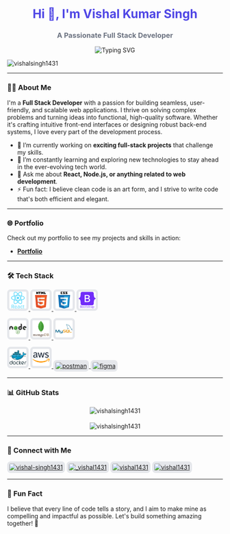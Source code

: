 <h1 align="center" style="color: #4F46E5;">Hi 👋, I'm Vishal Kumar Singh</h1>
<h3 align="center" style="color: #6B7280;">A Passionate Full Stack Developer</h3>

<p align="center">
  <img src="https://readme-typing-svg.herokuapp.com?font=Roboto&size=24&duration=4000&color=4F46E5&center=true&vCenter=true&width=600&lines=Welcome+to+my+GitHub+Profile!;Building+scalable+and+innovative+solutions;Turning+ideas+into+reality+with+code;Open+to+collaborate+on+exciting+projects!" alt="Typing SVG" />
</p>

 <script src="https://unpkg.com/@dotlottie/player-component@2.7.12/dist/dotlottie-player.mjs" type="module"></script>
<dotlottie-player src="https://lottie.host/72b42112-38e7-4200-8888-134817588d83/rMh1cR2eNh.lottie" background="transparent" speed="1" style="width: 300px; height: 300px" loop autoplay></dotlottie-player>

<p align="left"> 
  <img src="https://komarev.com/ghpvc/?username=vishalsingh1431&label=Profile%20views&color=4F46E5&style=flat" alt="vishalsingh1431" /> 
</p>

---

### 👨‍💻 About Me
I'm a **Full Stack Developer** with a passion for building seamless, user-friendly, and scalable web applications. I thrive on solving complex problems and turning ideas into functional, high-quality software. Whether it's crafting intuitive front-end interfaces or designing robust back-end systems, I love every part of the development process.

- 🔭 I’m currently working on **exciting full-stack projects** that challenge my skills.
- 🌱 I’m constantly learning and exploring new technologies to stay ahead in the ever-evolving tech world.
- 💬 Ask me about **React, Node.js, or anything related to web development**.
- ⚡ Fun fact: I believe clean code is an art form, and I strive to write code that's both efficient and elegant.

---

### 🌐 Portfolio
Check out my portfolio to see my projects and skills in action:
- **[Portfolio](https://vishal-sigma.vercel.app/)**

---

### 🛠️ Tech Stack
<p align="left">
  <!-- Frontend -->
  <a href="https://reactjs.org/" target="_blank" rel="noreferrer"> <img src="https://raw.githubusercontent.com/devicons/devicon/master/icons/react/react-original-wordmark.svg" alt="react" width="40" height="40" style="background-color: #E5E7EB; border-radius: 8px; padding: 5px;"/> </a>
  <a href="https://www.w3.org/html/" target="_blank" rel="noreferrer"> <img src="https://raw.githubusercontent.com/devicons/devicon/master/icons/html5/html5-original-wordmark.svg" alt="html5" width="40" height="40" style="background-color: #E5E7EB; border-radius: 8px; padding: 5px;"/> </a>
  <a href="https://www.w3schools.com/css/" target="_blank" rel="noreferrer"> <img src="https://raw.githubusercontent.com/devicons/devicon/master/icons/css3/css3-original-wordmark.svg" alt="css3" width="40" height="40" style="background-color: #E5E7EB; border-radius: 8px; padding: 5px;"/> </a>
  <a href="https://getbootstrap.com" target="_blank" rel="noreferrer"> <img src="https://raw.githubusercontent.com/devicons/devicon/master/icons/bootstrap/bootstrap-plain-wordmark.svg" alt="bootstrap" width="40" height="40" style="background-color: #E5E7EB; border-radius: 8px; padding: 5px;"/> </a>
  
  <!-- Backend -->
  <a href="https://nodejs.org" target="_blank" rel="noreferrer"> <img src="https://raw.githubusercontent.com/devicons/devicon/master/icons/nodejs/nodejs-original-wordmark.svg" alt="nodejs" width="40" height="40" style="background-color: #E5E7EB; border-radius: 8px; padding: 5px;"/> </a>
  <a href="https://www.mongodb.com/" target="_blank" rel="noreferrer"> <img src="https://raw.githubusercontent.com/devicons/devicon/master/icons/mongodb/mongodb-original-wordmark.svg" alt="mongodb" width="40" height="40" style="background-color: #E5E7EB; border-radius: 8px; padding: 5px;"/> </a>
  <a href="https://www.mysql.com/" target="_blank" rel="noreferrer"> <img src="https://raw.githubusercontent.com/devicons/devicon/master/icons/mysql/mysql-original-wordmark.svg" alt="mysql" width="40" height="40" style="background-color: #E5E7EB; border-radius: 8px; padding: 5px;"/> </a>
  
  <!-- Tools -->
  <a href="https://www.docker.com/" target="_blank" rel="noreferrer"> <img src="https://raw.githubusercontent.com/devicons/devicon/master/icons/docker/docker-original-wordmark.svg" alt="docker" width="40" height="40" style="background-color: #E5E7EB; border-radius: 8px; padding: 5px;"/> </a>
  <a href="https://aws.amazon.com/" target="_blank" rel="noreferrer"> <img src="https://raw.githubusercontent.com/devicons/devicon/master/icons/amazonwebservices/amazonwebservices-original-wordmark.svg" alt="aws" width="40" height="40" style="background-color: #E5E7EB; border-radius: 8px; padding: 5px;"/> </a>
  <a href="https://postman.com" target="_blank" rel="noreferrer"> <img src="https://www.vectorlogo.zone/logos/getpostman/getpostman-icon.svg" alt="postman" width="40" height="40" style="background-color: #E5E7EB; border-radius: 8px; padding: 5px;"/> </a>
  <a href="https://www.figma.com/" target="_blank" rel="noreferrer"> <img src="https://www.vectorlogo.zone/logos/figma/figma-icon.svg" alt="figma" width="40" height="40" style="background-color: #E5E7EB; border-radius: 8px; padding: 5px;"/> </a>
</p>

---

### 📊 GitHub Stats
<p align="center">
  <img align="center" src="https://github-readme-stats.vercel.app/api/top-langs?username=vishalsingh1431&show_icons=true&locale=en&layout=compact&theme=radical" alt="vishalsingh1431" />
  <br/><br/>
  <img align="center" src="https://github-readme-stats.vercel.app/api?username=vishalsingh1431&show_icons=true&locale=en&theme=radical" alt="vishalsingh1431" />
</p>

---

### 🤝 Connect with Me
<p align="left">
  <a href="https://linkedin.com/in/vishal-singh1431" target="blank"><img align="center" src="https://raw.githubusercontent.com/rahuldkjain/github-profile-readme-generator/master/src/images/icons/Social/linked-in-alt.svg" alt="vishal-singh1431" height="30" width="40" style="background-color: #E5E7EB; border-radius: 8px; padding: 5px;"/></a>
  <a href="https://instagram.com/_vishal1431" target="blank"><img align="center" src="https://raw.githubusercontent.com/rahuldkjain/github-profile-readme-generator/master/src/images/icons/Social/instagram.svg" alt="_vishal1431" height="30" width="40" style="background-color: #E5E7EB; border-radius: 8px; padding: 5px;"/></a>
  <a href="https://leetcode.com/vishal1431" target="blank"><img align="center" src="https://raw.githubusercontent.com/rahuldkjain/github-profile-readme-generator/master/src/images/icons/Social/leet-code.svg" alt="vishal1431" height="30" width="40" style="background-color: #E5E7EB; border-radius: 8px; padding: 5px;"/></a>
  <a href="https://auth.geeksforgeeks.org/user/vishal1431" target="blank"><img align="center" src="https://raw.githubusercontent.com/rahuldkjain/github-profile-readme-generator/master/src/images/icons/Social/geeks-for-geeks.svg" alt="vishal1431" height="30" width="40" style="background-color: #E5E7EB; border-radius: 8px; padding: 5px;"/></a>
</p>

---

### 🎨 Fun Fact
I believe that every line of code tells a story, and I aim to make mine as compelling and impactful as possible. Let's build something amazing together! 🚀
